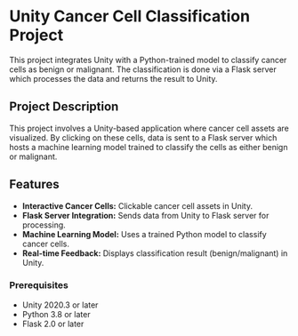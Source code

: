 # Unity Cancer Cell Classification Project

This project integrates Unity with a Python-trained model to classify cancer cells as benign or malignant. The classification is done via a Flask server which processes the data and returns the result to Unity.

## Project Description
This project involves a Unity-based application where cancer cell assets are visualized. By clicking on these cells, data is sent to a Flask server which hosts a machine learning model trained to classify the cells as either benign or malignant.

## Features
- **Interactive Cancer Cells:** Clickable cancer cell assets in Unity.
- **Flask Server Integration:** Sends data from Unity to Flask server for processing.
- **Machine Learning Model:** Uses a trained Python model to classify cancer cells.
- **Real-time Feedback:** Displays classification result (benign/malignant) in Unity.

### Prerequisites
- Unity 2020.3 or later
- Python 3.8 or later
- Flask 2.0 or later
